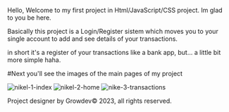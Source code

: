 Hello, Welcome to my first project in Html/JavaScript/CSS project. Im glad to you be here.

Basically this project is a Login/Register sistem which moves you to your single account to add and see details of your transactions.

in short it's a register of your transactions like a bank app, but... a little bit more simple haha.

#Next you'll see the images of the main pages of my project

![nikel-1-index](https://github.com/Marccelo125/Nikel/assets/127633664/39d687b0-e07f-46d9-ad33-21e5c6b141cc)
![nikel-2-home](https://github.com/Marccelo125/Nikel/assets/127633664/5bdf3bde-8c4d-4aa7-b113-e5964dd1097f)
![nike-3-transactions](https://github.com/Marccelo125/Nikel/assets/127633664/ce7c607e-7ef0-4abd-be8b-cb5d84c6b80e)

Project designer by Growdev© 2023, all rights reserved.
